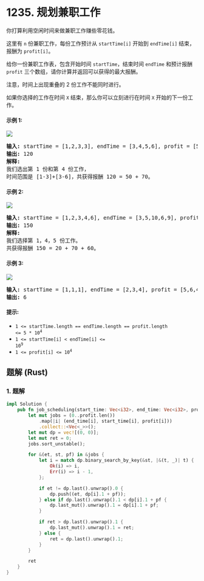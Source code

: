# 1235. 规划兼职工作
你打算利用空闲时间来做兼职工作赚些零花钱。

这里有 `n` 份兼职工作，每份工作预计从 `startTime[i]` 开始到 `endTime[i]` 结束，报酬为 `profit[i]`。

给你一份兼职工作表，包含开始时间 `startTime`，结束时间 `endTime` 和预计报酬 `profit` 三个数组，请你计算并返回可以获得的最大报酬。

注意，时间上出现重叠的 2 份工作不能同时进行。

如果你选择的工作在时间 `X` 结束，那么你可以立刻进行在时间 `X` 开始的下一份工作。

#### 示例 1:
![](https://assets.leetcode.com/uploads/2019/10/10/sample1_1584.png)
<pre>
<strong>输入:</strong> startTime = [1,2,3,3], endTime = [3,4,5,6], profit = [50,10,40,70]
<strong>输出:</strong> 120
<strong>解释:</strong>
我们选出第 1 份和第 4 份工作，
时间范围是 [1-3]+[3-6]，共获得报酬 120 = 50 + 70。
</pre>

#### 示例 2:
![](https://assets.leetcode.com/uploads/2019/10/10/sample22_1584.png)
<pre>
<strong>输入:</strong> startTime = [1,2,3,4,6], endTime = [3,5,10,6,9], profit = [20,20,100,70,60]
<strong>输出:</strong> 150
<strong>解释:</strong>
我们选择第 1，4，5 份工作。
共获得报酬 150 = 20 + 70 + 60。
</pre>

#### 示例 3:
![](https://assets.leetcode.com/uploads/2019/10/10/sample3_1584.png)
<pre>
<strong>输入:</strong> startTime = [1,1,1], endTime = [2,3,4], profit = [5,6,4]
<strong>输出:</strong> 6
</pre>

#### 提示:
* <code>1 <= startTime.length == endTime.length == profit.length <= 5 * 10<sup>4</sup></code>
* <code>1 <= startTime[i] < endTime[i] <= 10<sup>9</sup></code>
* <code>1 <= profit[i] <= 10<sup>4</sup></code>

## 题解 (Rust)

### 1. 题解
```Rust
impl Solution {
    pub fn job_scheduling(start_time: Vec<i32>, end_time: Vec<i32>, profit: Vec<i32>) -> i32 {
        let mut jobs = (0..profit.len())
            .map(|i| (end_time[i], start_time[i], profit[i]))
            .collect::<Vec<_>>();
        let mut dp = vec![(0, 0)];
        let mut ret = 0;
        jobs.sort_unstable();

        for &(et, st, pf) in &jobs {
            let i = match dp.binary_search_by_key(&st, |&(t, _)| t) {
                Ok(i) => i,
                Err(i) => i - 1,
            };

            if et != dp.last().unwrap().0 {
                dp.push((et, dp[i].1 + pf));
            } else if dp.last().unwrap().1 < dp[i].1 + pf {
                dp.last_mut().unwrap().1 = dp[i].1 + pf;
            }

            if ret > dp.last().unwrap().1 {
                dp.last_mut().unwrap().1 = ret;
            } else {
                ret = dp.last().unwrap().1;
            }
        }

        ret
    }
}
```
